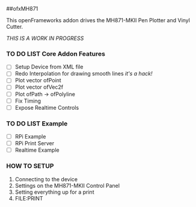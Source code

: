 ##ofxMH871

This openFrameworks addon drives the MH871-MKII Pen Plotter and Vinyl Cutter. 

_THIS IS A WORK IN PROGRESS_

### TO DO LIST Core Addon Features
- [ ] Setup Device from XML file
- [ ] Redo Interpolation for drawing smooth lines _it's a hack!_
- [ ] Plot vector ofPoint 
- [ ] Plot vector ofVec2f
- [ ] Plot ofPath -> ofPolyline
- [ ] Fix Timing
- [ ] Expose Realtime Controls 

### TO DO LIST Example

- [ ] RPi Example
- [ ] RPi Print Server
- [ ] Realtime Example

### HOW TO SETUP 

1. Connecting to the device
2. Settings on the MH871-MKII Control Panel
3. Setting everything up for a print
4. FILE:PRINT
